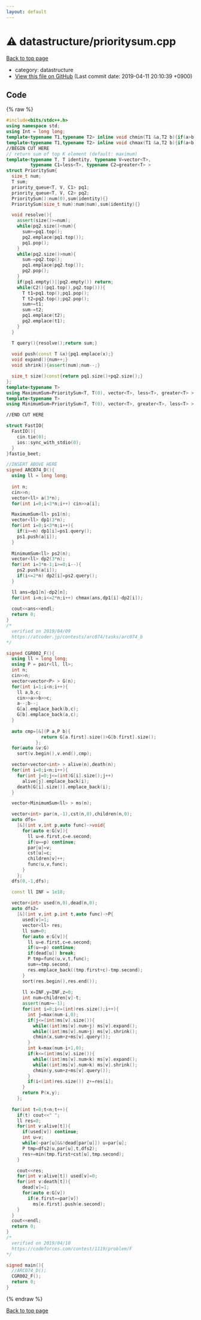 ```yaml
---
layout: default
---
```


<!-- mathjax config similar to math.stackexchange -->
<script type="text/javascript" async
  src="https://cdnjs.cloudflare.com/ajax/libs/mathjax/2.7.5/MathJax.js?config=TeX-MML-AM_CHTML">
</script>
<script type="text/x-mathjax-config">
  MathJax.Hub.Config({
    TeX: { equationNumbers: { autoNumber: "AMS" }},
    tex2jax: {
      inlineMath: [ ['$','$'] ],
      processEscapes: true
    },
    "HTML-CSS": { matchFontHeight: false },
    displayAlign: "left",
    displayIndent: "2em"
  });
</script>

<script type="text/javascript" src="https://cdnjs.cloudflare.com/ajax/libs/jquery/3.4.1/jquery.min.js"></script>
<script src="https://cdn.jsdelivr.net/npm/jquery-balloon-js@1.1.2/jquery.balloon.min.js" integrity="sha256-ZEYs9VrgAeNuPvs15E39OsyOJaIkXEEt10fzxJ20+2I=" crossorigin="anonymous"></script>
<script type="text/javascript" src="../../assets/js/copy-button.js"></script>
<link rel="stylesheet" href="../../assets/css/copy-button.css" />


# :warning: datastructure/prioritysum.cpp
<a href="../../index.html">Back to top page</a>

* category: datastructure
* <a href="{{ site.github.repository_url }}/blob/master/datastructure/prioritysum.cpp">View this file on GitHub</a> (Last commit date: 2019-04-11 20:10:39 +0900)




## Code
{% raw %}
```cpp
#include<bits/stdc++.h>
using namespace std;
using Int = long long;
template<typename T1,typename T2> inline void chmin(T1 &a,T2 b){if(a>b) a=b;}
template<typename T1,typename T2> inline void chmax(T1 &a,T2 b){if(a<b) a=b;}
//BEGIN CUT HERE
// return sum of top K element (default: maximum)
template<typename T, T identity, typename V=vector<T>,
         typename C1=less<T>, typename C2=greater<T> >
struct PrioritySum{
  size_t num;
  T sum;  
  priority_queue<T, V, C1> pq1;
  priority_queue<T, V, C2> pq2;
  PrioritySum():num(0),sum(identity){}
  PrioritySum(size_t num):num(num),sum(identity){}

  void resolve(){
    assert(size()>=num);
    while(pq2.size()<num){
      sum+=pq1.top();
      pq2.emplace(pq1.top());
      pq1.pop();
    }
    while(pq2.size()>num){
      sum-=pq2.top();
      pq1.emplace(pq2.top());
      pq2.pop();
    }
    if(pq1.empty()||pq2.empty()) return;
    while(C2()(pq1.top(),pq2.top())){
      T t1=pq1.top();pq1.pop();
      T t2=pq2.top();pq2.pop();
      sum+=t1;
      sum-=t2;
      pq1.emplace(t2);
      pq2.emplace(t1);
    }
  }

  T query(){resolve();return sum;}
  
  void push(const T &x){pq1.emplace(x);}
  void expand(){num++;}
  void shrink(){assert(num);num--;}

  size_t size()const{return pq1.size()+pq2.size();}
};
template<typename T>
using MaximumSum=PrioritySum<T, T(0), vector<T>, less<T>, greater<T> >;
template<typename T>
using MinimumSum=PrioritySum<T, T(0), vector<T>, greater<T>, less<T> >;

//END CUT HERE

struct FastIO{
  FastIO(){
    cin.tie(0);
    ios::sync_with_stdio(0);
  }
}fastio_beet;

//INSERT ABOVE HERE
signed ARC074_D(){
  using ll = long long;
  
  int n;
  cin>>n;
  vector<ll> a(3*n);
  for(int i=0;i<3*n;i++) cin>>a[i];

  MaximumSum<ll> ps1(n);
  vector<ll> dp1(3*n);
  for(int i=0;i<3*n;i++){
    if(i>=n) dp1[i]=ps1.query();
    ps1.push(a[i]);
  }
  
  MinimumSum<ll> ps2(n);
  vector<ll> dp2(3*n);
  for(int i=3*n-1;i>=0;i--){
    ps2.push(a[i]);
    if(i<=2*n) dp2[i]=ps2.query();
  }

  ll ans=dp1[n]-dp2[n];  
  for(int i=n;i<=2*n;i++) chmax(ans,dp1[i]-dp2[i]);
  
  cout<<ans<<endl;
  return 0;
}
/*
  verified on 2019/04/09
  https://atcoder.jp/contests/arc074/tasks/arc074_b 
*/

signed CGR002_F(){
  using ll = long long;
  using P = pair<ll, ll>;
  int n;
  cin>>n;  
  vector<vector<P> > G(n);
  for(int i=1;i<n;i++){
    ll a,b,c;
    cin>>a>>b>>c;
    a--;b--;
    G[a].emplace_back(b,c);
    G[b].emplace_back(a,c);
  }
  
  auto cmp=[&](P a,P b){
             return G[a.first].size()>G[b.first].size();
           };
  for(auto &v:G)
    sort(v.begin(),v.end(),cmp);

  vector<vector<int> > alive(n),death(n);
  for(int i=0;i<n;i++){
    for(int j=0;j<=(int)G[i].size();j++)
      alive[j].emplace_back(i);
    death[G[i].size()].emplace_back(i);
  }

  vector<MinimumSum<ll> > ms(n);

  vector<int> par(n,-1),cst(n,0),children(n,0);
  auto dfs=
    [&](int v,int p,auto func)->void{
      for(auto e:G[v]){
        ll u=e.first,c=e.second;
        if(u==p) continue;
        par[u]=v;
        cst[u]=c;
        children[v]++;
        func(u,v,func);
      }
    };
  dfs(0,-1,dfs);

  const ll INF = 1e18;
  
  vector<int> used(n,0),dead(n,0);
  auto dfs2=
    [&](int v,int p,int t,auto func)->P{
      used[v]=1;
      vector<ll> res;
      ll sum=0;
      for(auto e:G[v]){
        ll u=e.first,c=e.second;        
        if(u==p) continue;
        if(dead[u]) break;
        P tmp=func(u,v,t,func);
        sum+=tmp.second;
        res.emplace_back((tmp.first+c)-tmp.second);
      }
      sort(res.begin(),res.end());
      
      ll x=INF,y=INF,z=0;
      int num=children[v]-t;
      assert(num>=-1);
      for(int i=0;i<=(int)res.size();i++){
        int j=max(num-i,0);
        if(j<=(int)ms[v].size()){
          while((int)ms[v].num<j) ms[v].expand();
          while((int)ms[v].num>j) ms[v].shrink();
          chmin(x,sum+z+ms[v].query());
        }
        int k=max(num-i+1,0);
        if(k<=(int)ms[v].size()){
          while((int)ms[v].num<k) ms[v].expand();
          while((int)ms[v].num>k) ms[v].shrink();
          chmin(y,sum+z+ms[v].query());
        }
        if(i<(int)res.size()) z+=res[i];
      }      
      return P(x,y);
    };
  
  for(int t=0;t<n;t++){
    if(t) cout<<" ";
    ll res=0;
    for(int v:alive[t]){
      if(used[v]) continue;
      int u=v;
      while(~par[u]&&!dead[par[u]]) u=par[u];
      P tmp=dfs2(u,par[u],t,dfs2);
      res+=min(tmp.first+cst[u],tmp.second);
    }

    cout<<res;
    for(int v:alive[t]) used[v]=0;
    for(int v:death[t]){
      dead[v]=1;
      for(auto e:G[v])
        if(e.first==par[v])
          ms[e.first].push(e.second);
    }
  }  
  cout<<endl;
  return 0;
}
/*
  verified on 2019/04/10
  https://codeforces.com/contest/1119/problem/F
*/

signed main(){
  //ARC074_D();
  CGR002_F();
  return 0;
}

```
{% endraw %}

<a href="../../index.html">Back to top page</a>

